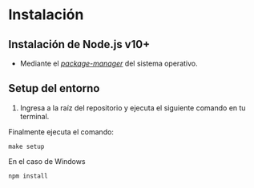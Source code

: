 # Instalación

## Instalación de Node.js v10+

- Mediante el _[package-manager](https://nodejs.org/es/download/package-manager/)_ del sistema
  operativo.


## Setup del entorno


1. Ingresa a la raíz del repositorio y ejecuta el siguiente comando en tu terminal.

Finalmente ejecuta el comando:

```shell
make setup
```

En el caso de Windows

```shell
npm install
```
